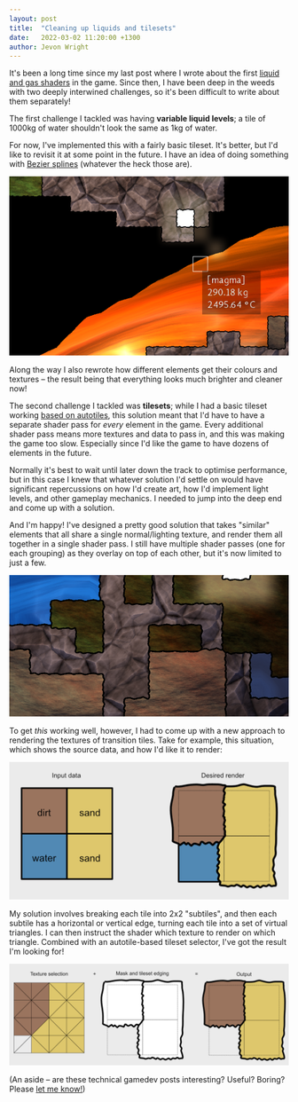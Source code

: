 ```yaml
---
layout: post
title:  "Cleaning up liquids and tilesets"
date:   2022-03-02 11:20:00 +1300
author: Jevon Wright
---
```


It's been a long time since my last post where I wrote about the first
[liquid and gas shaders](/2022/02/09/liquid-and-gas-shaders) in the game.
Since then, I have been deep in the weeds with two deeply interwined challenges,
so it's been difficult to write about them separately!

The first challenge I tackled was having **variable liquid levels**; a tile of 1000kg of water
shouldn't look the same as 1kg of water.

For now, I've implemented this with a fairly basic tileset. It's better, but I'd like to
revisit it at some point in the future. I have an idea of doing something with
[Bezier splines](https://www.shadertoy.com/view/MtfSRN) (whatever the heck those are).

[![A tileset-based variable-height liquid (magma)](/assets/screenshots/2022-03-02-magma.png)](/assets/screenshots/2022-03-02-magma.png)

Along the way I also rewrote how different elements get their colours and textures –
the result being that everything looks much brighter and cleaner now!

The second challenge I tackled was **tilesets**; while
I had a basic tileset working [based on autotiles](/2022/02/10/blob-layouts-and-tilesets),
this solution meant that I'd have to have a separate shader pass for _every_ element in the game.
Every additional shader pass means more textures and data to pass in, and this was
making the game too slow. Especially since I'd like the game to have dozens of elements in the future.

Normally it's best to wait until later down the track to optimise performance, but in this
case I knew that whatever solution I'd settle on would have significant repercussions
on how I'd create art, how I'd implement light levels, and other gameplay mechanics.
I needed to jump into the deep end and come up with a solution.

And I'm happy! I've designed a pretty good solution that takes "similar" elements that all share
a single normal/lighting texture, and render them all together in a single shader pass.
I still have multiple shader passes (one for each grouping) as they overlay on top
of each other, but it's now limited to just a few.

[![Multiple tilesets all working together as a happy family](/assets/screenshots/2022-03-02-tilesets.png)](/assets/screenshots/2022-03-02-tilesets.png)

To get _this_ working well, however, I had to come up with a new approach to rendering the textures
of transition tiles.
Take for example, this situation, which shows the source data, and how I'd like it to render:

[![Input data and what I'd like to see](/assets/screenshots/2022-03-02-tileset-input.png)](/assets/screenshots/2022-03-02-tileset-input.png)

My solution involves breaking each tile into 2x2 "subtiles", and then each subtile has a horizontal or
vertical edge, turning each tile into a set of virtual triangles. I can then instruct the shader which texture to render
on which triangle. Combined with an autotile-based tileset selector, I've got the result I'm looking for!

[![Triangle-based texture selection and masking solution](/assets/screenshots/2022-03-02-tileset-result.png)](/assets/screenshots/2022-03-02-tileset-result.png)

(An aside – are these technical gamedev posts interesting? Useful? Boring? Please [let me know!](/about))
